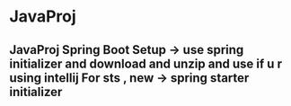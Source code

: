 # JavaProj
JavaProj
Spring Boot Setup -> use spring initializer and download and unzip and use if u r using intellij
For sts , new -> spring starter initializer
- 
